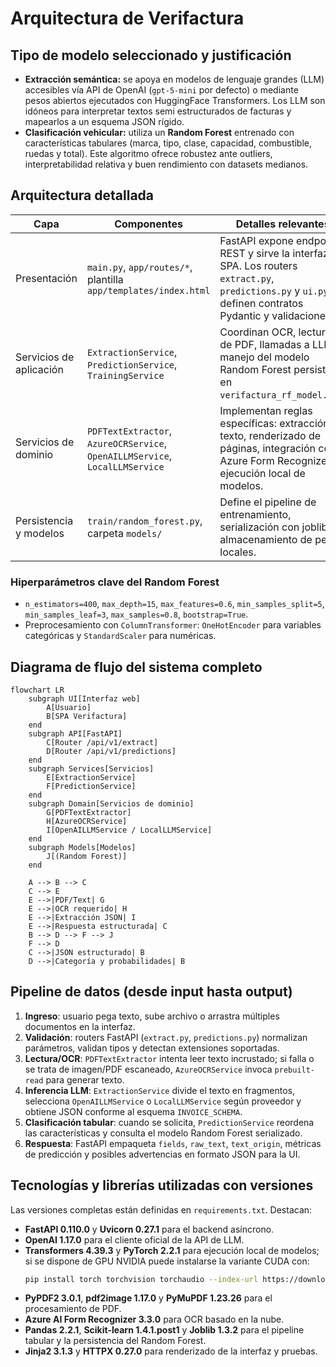 # Arquitectura de Verifactura

## Tipo de modelo seleccionado y justificación
- **Extracción semántica:** se apoya en modelos de lenguaje grandes (LLM) accesibles vía API de OpenAI (`gpt-5-mini` por defecto) o mediante pesos abiertos ejecutados con HuggingFace Transformers. Los LLM son idóneos para interpretar textos semi estructurados de facturas y mapearlos a un esquema JSON rígido.
- **Clasificación vehicular:** utiliza un **Random Forest** entrenado con características tabulares (marca, tipo, clase, capacidad, combustible, ruedas y total). Este algoritmo ofrece robustez ante outliers, interpretabilidad relativa y buen rendimiento con datasets medianos.

## Arquitectura detallada
| Capa | Componentes | Detalles relevantes |
| --- | --- | --- |
| Presentación | `main.py`, `app/routes/*`, plantilla `app/templates/index.html` | FastAPI expone endpoints REST y sirve la interfaz SPA. Los routers `extract.py`, `predictions.py` y `ui.py` definen contratos Pydantic y validaciones.
| Servicios de aplicación | `ExtractionService`, `PredictionService`, `TrainingService` | Coordinan OCR, lectura de PDF, llamadas a LLM y manejo del modelo Random Forest persistido en `verifactura_rf_model.pkl`.
| Servicios de dominio | `PDFTextExtractor`, `AzureOCRService`, `OpenAILLMService`, `LocalLLMService` | Implementan reglas específicas: extracción de texto, renderizado de páginas, integración con Azure Form Recognizer y ejecución local de modelos.
| Persistencia y modelos | `train/random_forest.py`, carpeta `models/` | Define el pipeline de entrenamiento, serialización con joblib y almacenamiento de pesos locales.

### Hiperparámetros clave del Random Forest
- `n_estimators=400`, `max_depth=15`, `max_features=0.6`, `min_samples_split=5`, `min_samples_leaf=3`, `max_samples=0.8`, `bootstrap=True`.
- Preprocesamiento con `ColumnTransformer`: `OneHotEncoder` para variables categóricas y `StandardScaler` para numéricas.

## Diagrama de flujo del sistema completo
```mermaid
flowchart LR
    subgraph UI[Interfaz web]
        A[Usuario]
        B[SPA Verifactura]
    end
    subgraph API[FastAPI]
        C[Router /api/v1/extract]
        D[Router /api/v1/predictions]
    end
    subgraph Services[Servicios]
        E[ExtractionService]
        F[PredictionService]
    end
    subgraph Domain[Servicios de dominio]
        G[PDFTextExtractor]
        H[AzureOCRService]
        I[OpenAILLMService / LocalLLMService]
    end
    subgraph Models[Modelos]
        J[(Random Forest)]
    end

    A --> B --> C
    C --> E
    E -->|PDF/Text| G
    E -->|OCR requerido| H
    E -->|Extracción JSON| I
    E -->|Respuesta estructurada| C
    B --> D --> F --> J
    F --> D
    C -->|JSON estructurado| B
    D -->|Categoría y probabilidades| B
```

## Pipeline de datos (desde input hasta output)
1. **Ingreso**: usuario pega texto, sube archivo o arrastra múltiples documentos en la interfaz.
2. **Validación**: routers FastAPI (`extract.py`, `predictions.py`) normalizan parámetros, validan tipos y detectan extensiones soportadas.
3. **Lectura/OCR**: `PDFTextExtractor` intenta leer texto incrustado; si falla o se trata de imagen/PDF escaneado, `AzureOCRService` invoca `prebuilt-read` para generar texto.
4. **Inferencia LLM**: `ExtractionService` divide el texto en fragmentos, selecciona `OpenAILLMService` o `LocalLLMService` según proveedor y obtiene JSON conforme al esquema `INVOICE_SCHEMA`.
5. **Clasificación tabular**: cuando se solicita, `PredictionService` reordena las características y consulta el modelo Random Forest serializado.
6. **Respuesta**: FastAPI empaqueta `fields`, `raw_text`, `text_origin`, métricas de predicción y posibles advertencias en formato JSON para la UI.

## Tecnologías y librerías utilizadas con versiones
Las versiones completas están definidas en `requirements.txt`. Destacan:
- **FastAPI 0.110.0** y **Uvicorn 0.27.1** para el backend asíncrono.
- **OpenAI 1.17.0** para el cliente oficial de la API de LLM.
- **Transformers 4.39.3** y **PyTorch 2.2.1** para ejecución local de modelos; si se dispone de GPU NVIDIA puede instalarse la variante CUDA con:
  ```bash
  pip install torch torchvision torchaudio --index-url https://download.pytorch.org/whl/cu121
  ```
- **PyPDF2 3.0.1**, **pdf2image 1.17.0** y **PyMuPDF 1.23.26** para el procesamiento de PDF.
- **Azure AI Form Recognizer 3.3.0** para OCR basado en la nube.
- **Pandas 2.2.1**, **Scikit-learn 1.4.1.post1** y **Joblib 1.3.2** para el pipeline tabular y la persistencia del Random Forest.
- **Jinja2 3.1.3** y **HTTPX 0.27.0** para renderizado de la interfaz y pruebas.
